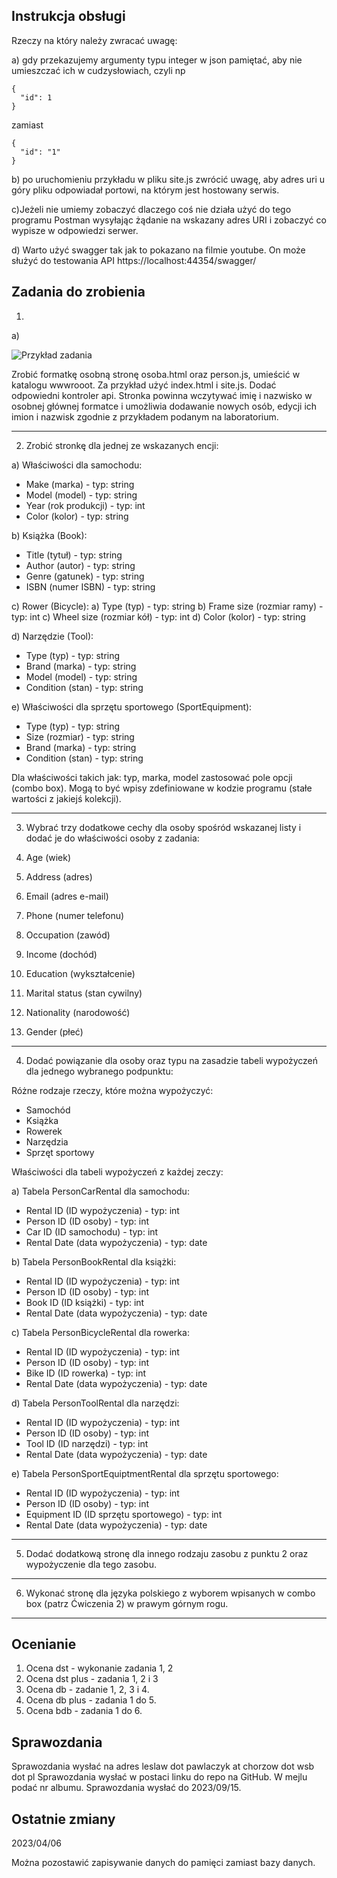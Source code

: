 ## Instrukcja obsługi

Rzeczy na który należy zwracać uwagę:

a) gdy przekazujemy argumenty typu integer w json pamiętać, aby nie umieszczać ich w cudzysłowiach, czyli np

```
{
  "id": 1
}
```

zamiast
```
{
  "id": "1"
}
```
b) po uruchomieniu przykładu w pliku site.js zwrócić uwagę, aby adres uri u góry pliku odpowiadał portowi, na którym jest hostowany serwis.

c)Jeżeli nie umiemy zobaczyć dlaczego coś nie działa użyć do tego programu Postman wysyłając żądanie na wskazany adres URI i zobaczyć co wypisze w odpowiedzi serwer.

d) Warto użyć swagger tak jak to pokazano na filmie youtube. On może służyć do testowania API https://localhost:44354/swagger/

## Zadania do zrobienia

1. 
a) 

![Przykład zadania](https://github.com/palles77/WsbAdvancedProgramming/blob/main/AdvancedProgramming_Lesson3/Images/ImieNazwisko.png?raw=true)

Zrobić formatkę osobną stronę osoba.html oraz person.js, umieścić w katalogu wwwrooot. Za przykład użyć index.html i site.js. Dodać odpowiedni kontroler api. Stronka powinna wczytywać imię i nazwisko w osobnej głównej formatce i umożliwia dodawanie nowych osób, edycji ich imion i nazwisk zgodnie z przykładem podanym na laboratorium.

-------------------------------------------------

2. Zrobić stronkę dla jednej ze wskazanych encji:

a) Właściwości dla samochodu:
* Make (marka) - typ: string
* Model (model) - typ: string
* Year (rok produkcji) - typ: int
* Color (kolor) - typ: string

b) Książka (Book):
* Title (tytuł) - typ: string
* Author (autor) - typ: string
* Genre (gatunek) - typ: string
* ISBN (numer ISBN) - typ: string

c) Rower (Bicycle):
a) Type (typ) - typ: string
b) Frame size (rozmiar ramy) - typ: int
c) Wheel size (rozmiar kół) - typ: int
d) Color (kolor) - typ: string

d) Narzędzie (Tool):
* Type (typ) - typ: string
* Brand (marka) - typ: string
* Model (model) - typ: string
* Condition (stan) - typ: string

e) Właściwości dla sprzętu sportowego (SportEquipment):
* Type (typ) - typ: string
* Size (rozmiar) - typ: string
* Brand (marka) - typ: string
* Condition (stan) - typ: string

Dla właściwości takich jak: typ, marka, model zastosować pole opcji (combo box). Mogą to być wpisy zdefiniowane w kodzie programu (stałe wartości z jakiejś kolekcji).

-------------------------------------------------

3. Wybrać trzy dodatkowe cechy dla osoby spośród wskazanej listy i dodać je do właściwości osoby z zadania:

1. Age (wiek)
2. Address (adres)
3. Email (adres e-mail)
4. Phone (numer telefonu)
5. Occupation (zawód)
6. Income (dochód)
7. Education (wykształcenie)
8. Marital status (stan cywilny)
9. Nationality (narodowość)
10. Gender (płeć)

-------------------------------------------------

4. Dodać powiązanie dla osoby oraz typu na zasadzie tabeli wypożyczeń dla jednego wybranego podpunktu:

Różne rodzaje rzeczy, które można wypożyczyć:

* Samochód
* Książka
* Rowerek
* Narzędzia
* Sprzęt sportowy

Właściwości dla tabeli wypożyczeń z każdej zeczy:

a) Tabela PersonCarRental dla samochodu:
* Rental ID (ID wypożyczenia) - typ: int
* Person ID (ID osoby) - typ: int
* Car ID (ID samochodu) - typ: int 
* Rental Date (data wypożyczenia) - typ: date

b) Tabela PersonBookRental dla książki:
* Rental ID (ID wypożyczenia) - typ: int
* Person ID (ID osoby) - typ: int
* Book ID (ID książki) - typ: int
* Rental Date (data wypożyczenia) - typ: date

c) Tabela PersonBicycleRental dla rowerka:
* Rental ID (ID wypożyczenia) - typ: int
* Person ID (ID osoby) - typ: int
* Bike ID (ID rowerka) - typ: int
* Rental Date (data wypożyczenia) - typ: date

d) Tabela PersonToolRental dla narzędzi:
* Rental ID (ID wypożyczenia) - typ: int
* Person ID (ID osoby) - typ: int
* Tool ID (ID narzędzi) - typ: int
* Rental Date (data wypożyczenia) - typ: date

e) Tabela PersonSportEquiptmentRental dla sprzętu sportowego:
* Rental ID (ID wypożyczenia) - typ: int
* Person ID (ID osoby) - typ: int
* Equipment ID (ID sprzętu sportowego) - typ: int
* Rental Date (data wypożyczenia) - typ: date

-------------------------------------------------

5. Dodać dodatkową stronę dla innego rodzaju zasobu z punktu 2 oraz wypożyczenie dla tego zasobu.

-------------------------------------------------

6. Wykonać stronę dla języka polskiego z wyborem wpisanych w combo box (patrz Ćwiczenia 2) w prawym górnym rogu.

-------------------------------------------------

## Ocenianie

1. Ocena dst - wykonanie zadania 1, 2
2. Ocena dst plus - zadania 1, 2 i 3
2. Ocena db - zadanie 1, 2, 3 i 4.
3. Ocena db plus - zadania 1 do  5.
4. Ocena bdb - zadania 1 do 6.

## Sprawozdania

Sprawozdania wysłać na adres leslaw dot pawlaczyk at chorzow dot wsb dot pl
Sprawozdania wysłać w postaci linku do repo na GitHub. 
W mejlu podać nr albumu.
Sprawozdania wysłać do 2023/09/15.

## Ostatnie zmiany

2023/04/06

Można pozostawić zapisywanie danych do pamięci zamiast bazy danych.
